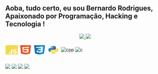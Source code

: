## Aoba, tudo certo, eu sou Bernardo Rodrigues, Apaixonado por Programação, Hacking e Tecnologia !

<div align="center">
  <a href="https://github.com/Benrdrs-code">
  <img height="180em" src="https://github-readme-stats.vercel.app/api?username=Benrdrs-code&show_icons=true&theme=dark&include_all_commits=true&count_private=true"/>
  <img height="150em" src="https://github-readme-stats.vercel.app/api/top-langs/?username=Benrdrs-code&layout=compact&langs_count=6&theme=dark"/>
  </a>
</div>
  
<div style="display: inline_block"><br>
  <img align="center" alt="Js" height="30" width="40" src="https://raw.githubusercontent.com/devicons/devicon/master/icons/javascript/javascript-plain.svg">
  <img align="center" alt="HTML" height="30" width="40" src="https://raw.githubusercontent.com/devicons/devicon/master/icons/html5/html5-original.svg">
  <img align="center" alt="CSS" height="30" width="40" src="https://raw.githubusercontent.com/devicons/devicon/master/icons/css3/css3-original.svg">
  <img align="center" alt="Python" height="30" width="40" src="https://raw.githubusercontent.com/devicons/devicon/master/icons/python/python-original.svg">
  <img align="center" alt="cpp" height="30" width="30" src="https://cdn-icons-png.flaticon.com/512/6132/6132222.png">
  <img align="center" alt="c" height="35" width="35" src="https://external-content.duckduckgo.com/iu/?u=http%3A%2F%2Fcostanobreengenharia.com.br%2Fwp-content%2Fuploads%2F2017%2F05%2Flinguagem-C.png&f=1&nofb=1">
</div>
  
  ##
  
  <div> 
  <a href="https://instagram.com/bernard_Rdrs" target="_blank"><img src="https://img.shields.io/badge/-Instagram-%23E4405F?style=for-the-badge&logo=instagram&logoColor=white" target="_blank"></a>
  <a href="https://www.linkedin.com/in/bernardo-rodrigues-dev/" target="_blank"><img src="https://img.shields.io/badge/-LinkedIn-%230077B5?style=for-the-badge&logo=linkedin&logoColor=white" target="_blank"></a> 
  <a href="https://twitter.com/Benrdrs"><img src="https://img.shields.io/badge/Twitter-1DA1F2?style=for-the-badge&logo=twitter&logoColor=white" target="_blank"></a>
    <a href = "mailto:bernardorodrigues@pm.me"><img src="https://img.shields.io/badge/ProtonMail-8B89CC?style=for-the-badge&logo=protonmail&logoColor=white" target="_blank"></a>
</div>
  
  ##
